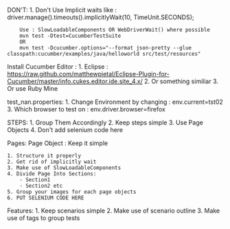 DON'T:
	1. Don't Use Implicit waits like : 
		driver.manage().timeouts().implicitlyWait(10, TimeUnit.SECONDS);
		
		Use : SlowLoadableComponents OR WebDriverWait() where possible
		mvn test -Dtest=CucumberTestSuite
		OR
		mvn test -Dcucumber.options="--format json-pretty --glue classpath:cucumber/examples/java/helloworld src/test/resources"

Install Cucumber Editor : 
	1. Eclipse : https://raw.github.com/matthewpietal/Eclipse-Plugin-for-Cucumber/master/info.cukes.editor.ide.site_4.x/
	2. Or something similiar
	3. Or use Ruby Mine
	
test_nan.properties:
	1. Change Environment by changing : env.current=tst02
	3. Which browser to test on : env.driver.browser=firefox
	
STEPS:
	1. Group Them Accordingly
	2. Keep steps simple
	3. Use Page Objects 
	4. Don't add selenium code here

Pages: 
	Page Object : Keep it simple
	
	1. Structure it properly
	2. Get rid of implicitly wait
	3. Make use of SlowLoadableComponents
	4. Divide Page Into Sections:
		- Section1
		- Section2 etc
	5. Group your images for each page objects
	6. PUT SELENIUM CODE HERE
	
Features: 
	1. Keep scenarios simple
	2. Make use of scenario outline
	3. Make use of tags to group tests 
	